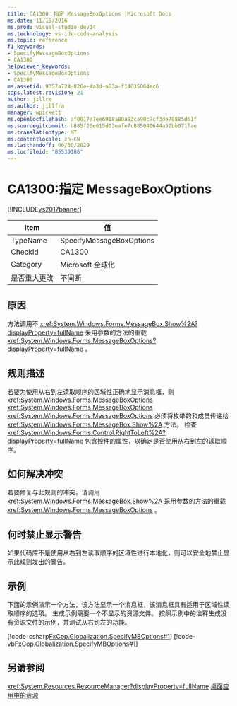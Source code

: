 ```yaml
---
title: CA1300：指定 MessageBoxOptions |Microsoft Docs
ms.date: 11/15/2016
ms.prod: visual-studio-dev14
ms.technology: vs-ide-code-analysis
ms.topic: reference
f1_keywords:
- SpecifyMessageBoxOptions
- CA1300
helpviewer_keywords:
- SpecifyMessageBoxOptions
- CA1300
ms.assetid: 9357a724-026e-4a3d-a03a-f14635064ec6
caps.latest.revision: 21
author: jillre
ms.author: jillfra
manager: wpickett
ms.openlocfilehash: af0017a7ee6918a80a93ca90c7cf3de78885d61f
ms.sourcegitcommit: b885f26e015d03eafe7c885040644a52bb071fae
ms.translationtype: MT
ms.contentlocale: zh-CN
ms.lasthandoff: 06/30/2020
ms.locfileid: "85539186"
---
```

# <a name="ca1300-specify-messageboxoptions"></a>CA1300:指定 MessageBoxOptions
[!INCLUDE[vs2017banner](../includes/vs2017banner.md)]

|Item|值|
|-|-|
|TypeName|SpecifyMessageBoxOptions|
|CheckId|CA1300|
|Category|Microsoft 全球化|
|是否重大更改|不间断|

## <a name="cause"></a>原因
 方法调用不 <xref:System.Windows.Forms.MessageBox.Show%2A?displayProperty=fullName> 采用参数的方法的重载 <xref:System.Windows.Forms.MessageBoxOptions?displayProperty=fullName> 。

## <a name="rule-description"></a>规则描述
 若要为使用从右到左读取顺序的区域性正确地显示消息框，则 <xref:System.Windows.Forms.MessageBoxOptions> <xref:System.Windows.Forms.MessageBoxOptions> <xref:System.Windows.Forms.MessageBoxOptions> 必须将枚举的和成员传递给 <xref:System.Windows.Forms.MessageBox.Show%2A> 方法。 检查 <xref:System.Windows.Forms.Control.RightToLeft%2A?displayProperty=fullName> 包含控件的属性，以确定是否使用从右到左的读取顺序。

## <a name="how-to-fix-violations"></a>如何解决冲突
 若要修复与此规则的冲突，请调用 <xref:System.Windows.Forms.MessageBox.Show%2A> 采用参数的方法的重载 <xref:System.Windows.Forms.MessageBoxOptions> 。

## <a name="when-to-suppress-warnings"></a>何时禁止显示警告
 如果代码库不是使用从右到左读取顺序的区域性进行本地化，则可以安全地禁止显示此规则发出的警告。

## <a name="example"></a>示例
 下面的示例演示一个方法，该方法显示一个消息框，该消息框具有适用于区域性读取顺序的选项。 生成示例需要一个不显示的资源文件。 按照示例中的注释生成没有资源文件的示例，并测试从右到左的功能。

 [!code-csharp[FxCop.Globalization.SpecifyMBOptions#1](../snippets/csharp/VS_Snippets_CodeAnalysis/FxCop.Globalization.SpecifyMBOptions/cs/FxCop.Globalization.SpecifyMBOptions.cs#1)]
 [!code-vb[FxCop.Globalization.SpecifyMBOptions#1](../snippets/visualbasic/VS_Snippets_CodeAnalysis/FxCop.Globalization.SpecifyMBOptions/vb/FxCop.Globalization.SpecifyMBOptions.vb#1)]

## <a name="see-also"></a>另请参阅
 <xref:System.Resources.ResourceManager?displayProperty=fullName> [桌面应用中的资源](https://msdn.microsoft.com/library/8ad495d4-2941-40cf-bf64-e82e85825890)

